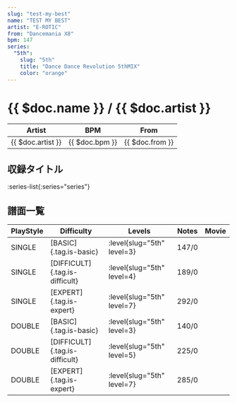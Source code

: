 ```yaml
---
slug: "test-my-best"
name: "TEST MY BEST"
artist: "E-ROTIC"
from: "Dancemania X8"
bpm: 147
series:
  "5th":
    slug: "5th"
    title: "Dance Dance Revolution 5thMIX"
    color: "orange"
---
```


# {{ $doc.name }} / {{ $doc.artist }}

|Artist|BPM|From|
|------|---|----|
|{{ $doc.artist }}|{{ $doc.bpm }}|{{ $doc.from }}|

## 収録タイトル

:series-list{:series="series"}

## 譜面一覧

|PlayStyle|Difficulty|Levels|Notes|Movie|
|---------|----------|------|-----|-----|
|SINGLE|[BASIC]{.tag.is-basic}|:level{slug="5th" level=3}|147/0||
|SINGLE|[DIFFICULT]{.tag.is-difficult}|:level{slug="5th" level=4}|189/0||
|SINGLE|[EXPERT]{.tag.is-expert}|:level{slug="5th" level=7}|292/0||
|DOUBLE|[BASIC]{.tag.is-basic}|:level{slug="5th" level=3}|140/0||
|DOUBLE|[DIFFICULT]{.tag.is-difficult}|:level{slug="5th" level=5}|225/0||
|DOUBLE|[EXPERT]{.tag.is-expert}|:level{slug="5th" level=7}|285/0||
